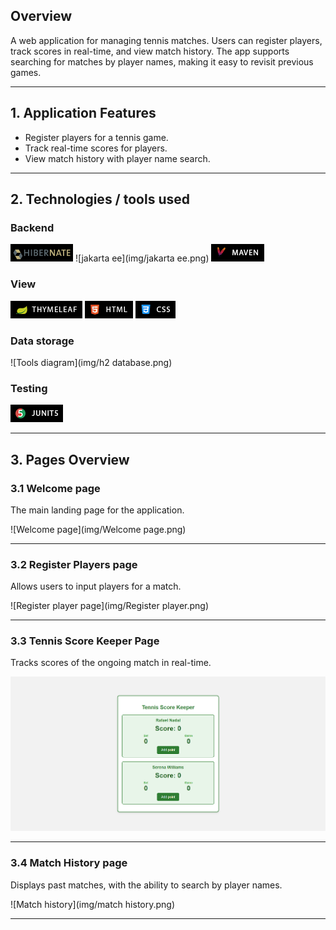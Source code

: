 ## Overview

A web application for managing tennis matches. Users can register players, track scores in real-time, and view match history. The app supports searching for matches by player names, making it easy to revisit previous games.

---
## 1. Application Features

- Register players for a tennis game.
- Track real-time scores for players.
- View match history with player name search.
---
## 2. Technologies / tools used

### Backend 

![hibernate](img/hibernate.png)
![jakarta ee](img/jakarta ee.png)
![Tools diagram](img/maven.png)
### View
![Tools diagram](img/thymeleaf.png)
![Tools diagram](img/html.png)
![Tools diagram](img/css.png)
### Data storage
![Tools diagram](img/h2 database.png)
### Testing
![Tools diagram](img/junit5.png)

---
## 3. Pages Overview

### 3.1 Welcome page
The main landing page for the application.

![Welcome page](img/Welcome page.png)

---

### 3.2 Register Players page
Allows users to input players for a match.

![Register player page](img/Register player.png)

---

### 3.3 Tennis Score Keeper Page
Tracks scores of the ongoing match in real-time.


![Scoreboard](img/scoreboard.png)

---

### 3.4 Match History page
Displays past matches, with the ability to search by player names.

![Match history](img/match history.png)

---

